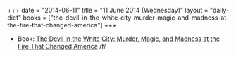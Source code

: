 +++
date = "2014-06-11"
title = "11 June 2014 (Wednesday)"
layout = "daily-diet"
books = ["the-devil-in-the-white-city-murder-magic-and-madness-at-the-fire-that-changed-america"]
+++


* Book: [The Devil in the White City: Murder, Magic, and Madness at the Fire That Changed America](/books/the-devil-in-the-white-city-murder-magic-and-madness-at-the-fire-that-changed-america) /f/